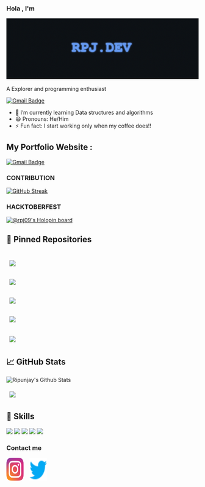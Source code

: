 ### Hola , I'm

![Banner](https://github.com/rpj09/rpj09/blob/main/BANNER3.gif)


A Explorer and programming enthusiast




<!--its the previous gif which is commented out
[robo hello](https://cdn.dribbble.com/users/2131993/screenshots/4948736/media/45dceb640723d72436c427add7966cf8.gif)
-->



[![Gmail Badge](https://img.shields.io/badge/-singhripunjay09@gmail.com-c14438?style=flat-square&logo=Gmail&logoColor=white&link=mailto:singhripunjay09@gmail.com)](mailto:singhripunjay09@gmail.com)



- 🌱 I’m currently learning Data structures and algorithms
- 😄 Pronouns: He/Him
- ⚡ Fun fact: I start working only when my coffee does!!






## My Portfolio Website :

[![Gmail Badge](https://img.shields.io/badge/-MY_PERSONAL_PORTFOLIO-c14438?style=?style=for-the-badge&logo=appveyor&logo=PORTFOLIO&logoColor=blue&color=black&link=https://rpj-dev.streamlit.app/)](https://rpj-dev.streamlit.app/)


### CONTRIBUTION
[![GitHub Streak](https://streak-stats.demolab.com?user=rpj09&theme=tokyonight&hide_border=true&date_format=M%20j%5B%2C%20Y%5D)](https://git.io/streak-stats)

### HACKTOBERFEST

[![@rpj09's Holopin board](https://holopin.me/rpj09)](https://holopin.io/@rpj09)

## 📌 Pinned Repositories

<br>

<a href="https://github.com/rpj09/FRIDAY-virtual-assistant">
  <img align="center" style="margin:0.5rem" src="https://github-readme-stats.vercel.app/api/pin/?username=rpj09&repo=FRIDAY-virtual-assistant&show_icons=true&theme=tokyonight&hide_border=true" />
</a>


<br>

<br>

<a href="https://github.com/rpj09/Gitreverb">
  <img align="center" style="margin:0.5rem" src="https://github-readme-stats.vercel.app/api/pin/?username=rpj09&repo=Gitreverb&show_icons=true&theme=tokyonight&hide_border=true" />
</a>


<br>

<br>

<a href="https://github.com/rpj09/Portfolio">
  <img align="center" style="margin:0.5rem" src="https://github-readme-stats.vercel.app/api/pin/?username=rpj09&repo=Portfolio&show_icons=true&theme=tokyonight&hide_border=true" />
</a>

<br>


<br>

<a href="https://github.com/rpj09/WSA">
  <img align="centre" style="margin:0.5rem" src="https://github-readme-stats.vercel.app/api/pin/?username=rpj09&repo=WSA&show_icons=true&theme=tokyonight&hide_border=true" />
</a>

<br>

<br>

<a href="https://github.com/rpj09/UrbanWorkers">
  <img align="center" style="margin:0.5rem" src="https://github-readme-stats.vercel.app/api/pin/?username=rpj09&repo=UrbanWorkers&show_icons=true&theme=tokyonight&hide_border=true" />
</a>

<br>




## &#x1f4c8; GitHub Stats



![Ripunjay's Github Stats](https://github-readme-stats.vercel.app/api?username=rpj09&show_icons=true&line_height=27&count_private=true&theme=tokyonight&hide_border=true)



<a href="https://github.com/rpj09">
  <img align="center" style="margin:0.5rem" src="https://github-readme-stats.vercel.app/api/top-langs/?username=rpj09&hide=html,css&theme=tokyonight&hide_border=true" />
</a>



<br>


## 💼 Skills
![](https://img.shields.io/badge/Code-Python-informational?style=flat&logo=Python&theme=tokyonight&hide_border=true)
![](https://img.shields.io/badge/Code-MySQL-informational?style=flat&logo=MySQL&theme=tokyonight&hide_border=true)
![](https://img.shields.io/badge/Code-Linux-informational?style=flat&logo=Linux&theme=tokyonight&hide_border=true)
![](https://img.shields.io/badge/Code-Bash-informational?style=flat&logo=Bash&theme=tokyonight&hide_border=true)
![](https://img.shields.io/badge/Code-Java-informational?style=flat&logo=Bash&theme=tokyonight&hide_border=true)


### Contact me

<p align="left">
  <a href="https://www.instagram.com/_rpj09_/?hl=en" target="_blank"><img align="center" src="https://raw.githubusercontent.com/rpj09/rpj09/db6fd1f77f0d220473dc51a7ac4155a61dfc651e/icons/instagram.svg" alt="Ripunjay" height="60" width="45" /></a> &nbsp;&nbsp;
<a href="https://twitter.com/_rpj09_" target="_blank"><img align="center" src="https://raw.githubusercontent.com/rpj09/rpj09/e647111b9aad7836af57b3130ee125554e15f5dc/icons/twitter.svg"  alt="Ripunjay" height="60" width="45" /></a> &nbsp;&nbsp;

</p>





